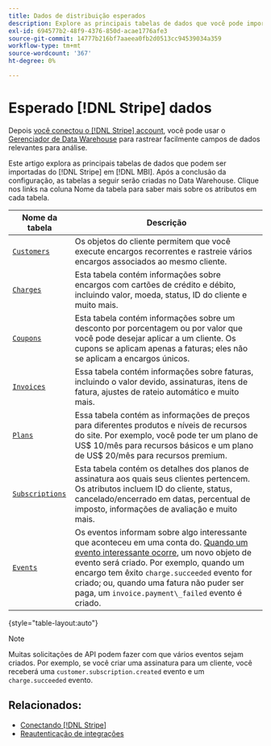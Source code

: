 ```yaml
---
title: Dados de distribuição esperados
description: Explore as principais tabelas de dados que você pode importar do Stripe para o [!DNL MBI].
exl-id: 694577b2-48f9-4376-850d-acae1776afe3
source-git-commit: 14777b216bf7aaeea0fb2d0513cc94539034a359
workflow-type: tm+mt
source-wordcount: '367'
ht-degree: 0%

---
```


# Esperado [!DNL Stripe] dados

Depois [você conectou o [!DNL Stripe] account](../integrations/stripe.md), você pode usar o [Gerenciador de Data Warehouse](../../../data-analyst/data-warehouse-mgr/tour-dwm.md) para rastrear facilmente campos de dados relevantes para análise.

Este artigo explora as principais tabelas de dados que podem ser importadas do [!DNL Stripe] em [!DNL MBI]. Após a conclusão da configuração, as tabelas a seguir serão criadas no Data Warehouse. Clique nos links na coluna Nome da tabela para saber mais sobre os atributos em cada tabela.

| **Nome da tabela** | **Descrição** |
|-----|-----|
| [`Customers`](https://stripe.com/docs/sources/customers) | Os objetos do cliente permitem que você execute encargos recorrentes e rastreie vários encargos associados ao mesmo cliente. |
| [`Charges`](https://stripe.com/docs/payments/payment-intents/migration/charges) | Esta tabela contém informações sobre encargos com cartões de crédito e débito, incluindo valor, moeda, status, ID do cliente e muito mais. |
| [`Coupons`](https://stripe.com/docs/api/coupons/object) | Esta tabela contém informações sobre um desconto por porcentagem ou por valor que você pode desejar aplicar a um cliente. Os cupons se aplicam apenas a faturas; eles não se aplicam a encargos únicos. |
| [`Invoices`](https://stripe.com/docs/billing/migration/invoice-states) | Essa tabela contém informações sobre faturas, incluindo o valor devido, assinaturas, itens de fatura, ajustes de rateio automático e muito mais. |
| [`Plans`](https://stripe.com/docs/api/plans/object) | Essa tabela contém as informações de preços para diferentes produtos e níveis de recursos do site. Por exemplo, você pode ter um plano de US$ 10/mês para recursos básicos e um plano de US$ 20/mês para recursos premium. |
| [`Subscriptions`](https://stripe.com/docs/api/subscriptions/object) | Esta tabela contém os detalhes dos planos de assinatura aos quais seus clientes pertencem. Os atributos incluem ID do cliente, status, cancelado/encerrado em datas, percentual de imposto, informações de avaliação e muito mais. |
| [`Events`](https://stripe.com/docs/development/dashboard/events) | Os eventos informam sobre algo interessante que aconteceu em uma conta do. [Quando um evento interessante ocorre](https://stripe.com/docs/api/events/types), um novo objeto de evento será criado. Por exemplo, quando um encargo tem êxito `charge.succeeded` evento for criado; ou, quando uma fatura não puder ser paga, um `invoice.payment\_failed` evento é criado. |

{style="table-layout:auto"}

>[!NOTE]
>
>Muitas solicitações de API podem fazer com que vários eventos sejam criados. Por exemplo, se você criar uma assinatura para um cliente, você receberá uma `customer.subscription.created` evento e um  `charge.succeeded` evento.

## Relacionados:

* [Conectando [!DNL Stripe]](../integrations/stripe.md)
* [Reautenticação de integrações](https://experienceleague.adobe.com/docs/commerce-knowledge-base/kb/how-to/mbi-reauthenticating-integrations.html?lang=en)
